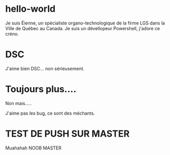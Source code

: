 ﻿# hello-world
Je suis Éienne, un spécialiste organo-technologique de la firme LGS dans la Ville de Québec au Canada.
Je suis un dévellopeur Powershell, j'adore ce créno.

# DSC
J'aime bien DSC... non sérieusement.

# Toujours plus....
Non mais.....

J'aime pas les bug, ce sont des méchants.

# TEST DE PUSH SUR MASTER
Muahahah
NOOB MASTER
